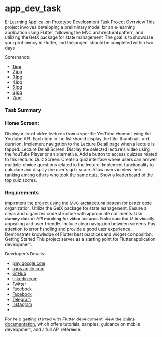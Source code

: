 # app_dev_task

E-Learning Application Prototype Development Task
Project Overview
This project involves developing a preliminary model for an e-learning application using Flutter, following the MVC architectural pattern, and utilizing the GetX package for state management. The goal is to showcase your proficiency in Flutter, and the project should be completed within two days.

Screenshots

- [1.jpg](https://github.com/pr-mah99/E-Learning-App/blob/main/ScreenShot/1.jpg)
- [2.jpg](https://github.com/pr-mah99/E-Learning-App/blob/main/ScreenShot/2.jpg)
- [3.jpg](https://github.com/pr-mah99/E-Learning-App/blob/main/ScreenShot/3.jpg)
- [4.jpg](https://github.com/pr-mah99/E-Learning-App/blob/main/ScreenShot/4.jpg)
- [5.jpg](https://github.com/pr-mah99/E-Learning-App/blob/main/ScreenShot/5.jpg)
- [6.jpg](https://github.com/pr-mah99/E-Learning-App/blob/main/ScreenShot/6.jpg)
- [7.jpg](https://github.com/pr-mah99/E-Learning-App/blob/main/ScreenShot/7.jpg)

### Task Summary
### Home Screen:
Display a list of video lectures from a specific YouTube channel using the YouTube API.
Each item in the list should display the title, thumbnail, and duration.
Implement navigation to the Lecture Detail page when a lecture is tapped.
Lecture Detail Screen:
Display the selected lecture's video using the YouTube Player or an alternative.
Add a button to access quizzes related to this lecture.
Quiz Screen:
Create a quiz interface where users can answer multiple-choice questions related to the lecture.
Implement functionality to calculate and display the user's quiz score.
Allow users to view their ranking among others who took the same quiz.
Show a leaderboard of the top quiz scores.
### Requirements
Implement the project using the MVC architectural pattern for better code organization.
Utilize the GetX package for state management.
Ensure a clean and organized code structure with appropriate comments.
Use dummy data or API mocking for video lectures.
Make sure the UI is visually appealing and user-friendly.
Include clear navigation between screens.
Pay attention to error handling and provide a good user experience.
Demonstrate knowledge of Flutter best practices and widget composition.
Getting Started
This project serves as a starting point for Flutter application development.

Developer's Details:
- [play.google.com](play.google.com/store/apps/dev?id=8111981479252377711)
- [apps.apple.com](apps.apple.com/us/developer/mahmoud-shamran/id1690166265)
- [GitHub](github.com/pr-mah99)
- [linkedin.com](linkedin.com/in/mahmoud-shamran)
- [Twitter](twitter.com/pr_mah99)
- [Facebook](facebook.com/Mahmoud.shmran)
- [Facebook](facebook.com/Mahmoud.shmran)
- [Telegram](t.me/pr_mah99)
- [Instagram](instagram.com/pr_mah99)
- 


For help getting started with Flutter development, view the
[online documentation](https://docs.flutter.dev/), which offers tutorials,
samples, guidance on mobile development, and a full API reference.
